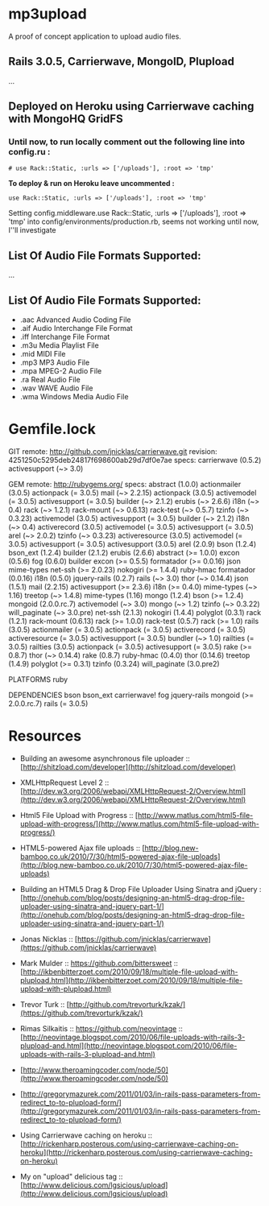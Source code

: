 # mp3upload

A proof of concept application to upload audio files.

## Rails 3.0.5, Carrierwave, MongoID, Plupload

... 

## Deployed on Heroku using Carrierwave caching with MongoHQ GridFS

### Until now, to run locally comment out the following line into config.ru :

	# use Rack::Static, :urls => ['/uploads'], :root => 'tmp' 

__To deploy & run on Heroku leave uncommented :__

	use Rack::Static, :urls => ['/uploads'], :root => 'tmp'
 
Setting config.middleware.use Rack::Static, :urls => ['/uploads'], :root => 'tmp' 
into config/environments/production.rb, seems not working until now, I''ll investigate 


## List Of Audio File Formats Supported:

...

## List Of Audio File Formats Supported:

* .aac	Advanced Audio Coding File
* .aif	Audio Interchange File Format
* .iff	Interchange File Format
* .m3u	Media Playlist File
* .mid	MIDI File
* .mp3	MP3 Audio File
* .mpa	MPEG-2 Audio File
* .ra	Real Audio File
* .wav	WAVE Audio File
* .wma	Windows Media Audio File

# Gemfile.lock
GIT
  remote: http://github.com/jnicklas/carrierwave.git
  revision: 4251250c5295deb24817f698600ab29d7df0e7ae
  specs:
    carrierwave (0.5.2)
      activesupport (~> 3.0)

GEM
  remote: http://rubygems.org/
  specs:
    abstract (1.0.0)
    actionmailer (3.0.5)
      actionpack (= 3.0.5)
      mail (~> 2.2.15)
    actionpack (3.0.5)
      activemodel (= 3.0.5)
      activesupport (= 3.0.5)
      builder (~> 2.1.2)
      erubis (~> 2.6.6)
      i18n (~> 0.4)
      rack (~> 1.2.1)
      rack-mount (~> 0.6.13)
      rack-test (~> 0.5.7)
      tzinfo (~> 0.3.23)
    activemodel (3.0.5)
      activesupport (= 3.0.5)
      builder (~> 2.1.2)
      i18n (~> 0.4)
    activerecord (3.0.5)
      activemodel (= 3.0.5)
      activesupport (= 3.0.5)
      arel (~> 2.0.2)
      tzinfo (~> 0.3.23)
    activeresource (3.0.5)
      activemodel (= 3.0.5)
      activesupport (= 3.0.5)
    activesupport (3.0.5)
    arel (2.0.9)
    bson (1.2.4)
    bson_ext (1.2.4)
    builder (2.1.2)
    erubis (2.6.6)
      abstract (>= 1.0.0)
    excon (0.5.6)
    fog (0.6.0)
      builder
      excon (>= 0.5.5)
      formatador (>= 0.0.16)
      json
      mime-types
      net-ssh (>= 2.0.23)
      nokogiri (>= 1.4.4)
      ruby-hmac
    formatador (0.0.16)
    i18n (0.5.0)
    jquery-rails (0.2.7)
      rails (~> 3.0)
      thor (~> 0.14.4)
    json (1.5.1)
    mail (2.2.15)
      activesupport (>= 2.3.6)
      i18n (>= 0.4.0)
      mime-types (~> 1.16)
      treetop (~> 1.4.8)
    mime-types (1.16)
    mongo (1.2.4)
      bson (>= 1.2.4)
    mongoid (2.0.0.rc.7)
      activemodel (~> 3.0)
      mongo (~> 1.2)
      tzinfo (~> 0.3.22)
      will_paginate (~> 3.0.pre)
    net-ssh (2.1.3)
    nokogiri (1.4.4)
    polyglot (0.3.1)
    rack (1.2.1)
    rack-mount (0.6.13)
      rack (>= 1.0.0)
    rack-test (0.5.7)
      rack (>= 1.0)
    rails (3.0.5)
      actionmailer (= 3.0.5)
      actionpack (= 3.0.5)
      activerecord (= 3.0.5)
      activeresource (= 3.0.5)
      activesupport (= 3.0.5)
      bundler (~> 1.0)
      railties (= 3.0.5)
    railties (3.0.5)
      actionpack (= 3.0.5)
      activesupport (= 3.0.5)
      rake (>= 0.8.7)
      thor (~> 0.14.4)
    rake (0.8.7)
    ruby-hmac (0.4.0)
    thor (0.14.6)
    treetop (1.4.9)
      polyglot (>= 0.3.1)
    tzinfo (0.3.24)
    will_paginate (3.0.pre2)

PLATFORMS
  ruby

DEPENDENCIES
  bson
  bson_ext
  carrierwave!
  fog
  jquery-rails
  mongoid (>= 2.0.0.rc.7)
  rails (= 3.0.5)

# Resources

* Building an awesome asynchronous file uploader :: [http://shitzload.com/developer](http://shitzload.com/developer)

* XMLHttpRequest Level 2 :: [http://dev.w3.org/2006/webapi/XMLHttpRequest-2/Overview.html](http://dev.w3.org/2006/webapi/XMLHttpRequest-2/Overview.html)

* Html5 File Upload with Progress :: [http://www.matlus.com/html5-file-upload-with-progress/](http://www.matlus.com/html5-file-upload-with-progress/)

* HTML5-powered Ajax file uploads :: [http://blog.new-bamboo.co.uk/2010/7/30/html5-powered-ajax-file-uploads](http://blog.new-bamboo.co.uk/2010/7/30/html5-powered-ajax-file-uploads)

* Building an HTML5 Drag & Drop File Uploader Using Sinatra and jQuery :
  [http://onehub.com/blog/posts/designing-an-html5-drag-drop-file-uploader-using-sinatra-and-jquery-part-1/](http://onehub.com/blog/posts/designing-an-html5-drag-drop-file-uploader-using-sinatra-and-jquery-part-1/)

* Jonas Nicklas :: [https://github.com/jnicklas/carrierwave](https://github.com/jnicklas/carrierwave)
* Mark Mulder :: https://github.com/bittersweet :: [http://ikbenbitterzoet.com/2010/09/18/multiple-file-upload-with-plupload.html](http://ikbenbitterzoet.com/2010/09/18/multiple-file-upload-with-plupload.html)
* Trevor Turk :: [http://github.com/trevorturk/kzak/](https://github.com/trevorturk/kzak/)
* Rimas Silkaitis :: https://github.com/neovintage :: [http://neovintage.blogspot.com/2010/06/file-uploads-with-rails-3-plupload-and.html](http://neovintage.blogspot.com/2010/06/file-uploads-with-rails-3-plupload-and.html)

* [http://www.theroamingcoder.com/node/50](http://www.theroamingcoder.com/node/50)
* [http://gregorymazurek.com/2011/01/03/in-rails-pass-parameters-from-redirect_to-to-plupload-form/](http://gregorymazurek.com/2011/01/03/in-rails-pass-parameters-from-redirect_to-to-plupload-form/)

* Using Carrierwave caching on heroku :: [http://rickenharp.posterous.com/using-carrierwave-caching-on-heroku](http://rickenharp.posterous.com/using-carrierwave-caching-on-heroku)

* My on "upload" delicious tag :: [http://www.delicious.com/lgsicious/upload](http://www.delicious.com/lgsicious/upload)
